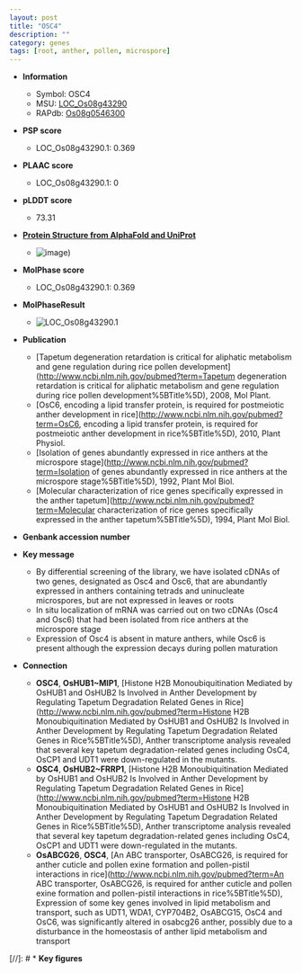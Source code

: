 ```yaml
---
layout: post
title: "OSC4"
description: ""
category: genes
tags: [root, anther, pollen, microspore]
---
```


* **Information**  
    + Symbol: OSC4  
    + MSU: [LOC_Os08g43290](http://rice.plantbiology.msu.edu/cgi-bin/ORF_infopage.cgi?orf=LOC_Os08g43290)  
    + RAPdb: [Os08g0546300](http://rapdb.dna.affrc.go.jp/viewer/gbrowse_details/irgsp1?name=Os08g0546300)  

* **PSP score**  
    + LOC_Os08g43290.1: 0.369 

* **PLAAC score**  
    + LOC_Os08g43290.1: 0 

* **pLDDT score**
    + 73.31

* **[Protein Structure from AlphaFold and UniProt](https://www.uniprot.org/uniprotkb/Q6ZFW0/entry#structure)**
    + ![image](https://ricepsp.github.io/images/Q6/AF-Q6ZFW0-F1.png))

* **MolPhase score**
    + LOC_Os08g43290.1: 0.369

* **MolPhaseResult**
    + ![LOC_Os08g43290.1](https://ricepsp.github.io/pictures/LOC_Os08g/LOC_Os08g43290.1.png)

* **Publication**  
    + [Tapetum degeneration retardation is critical for aliphatic metabolism and gene regulation during rice pollen development](http://www.ncbi.nlm.nih.gov/pubmed?term=Tapetum degeneration retardation is critical for aliphatic metabolism and gene regulation during rice pollen development%5BTitle%5D), 2008, Mol Plant.
    + [OsC6, encoding a lipid transfer protein, is required for postmeiotic anther development in rice](http://www.ncbi.nlm.nih.gov/pubmed?term=OsC6, encoding a lipid transfer protein, is required for postmeiotic anther development in rice%5BTitle%5D), 2010, Plant Physiol.
    + [Isolation of genes abundantly expressed in rice anthers at the microspore stage](http://www.ncbi.nlm.nih.gov/pubmed?term=Isolation of genes abundantly expressed in rice anthers at the microspore stage%5BTitle%5D), 1992, Plant Mol Biol.
    + [Molecular characterization of rice genes specifically expressed in the anther tapetum](http://www.ncbi.nlm.nih.gov/pubmed?term=Molecular characterization of rice genes specifically expressed in the anther tapetum%5BTitle%5D), 1994, Plant Mol Biol.

* **Genbank accession number**  

* **Key message**  
    + By differential screening of the library, we have isolated cDNAs of two genes, designated as Osc4 and Osc6, that are abundantly expressed in anthers containing tetrads and uninucleate microspores, but are not expressed in leaves or roots
    + In situ localization of mRNA was carried out on two cDNAs (Osc4 and Osc6) that had been isolated from rice anthers at the microspore stage
    + Expression of Osc4 is absent in mature anthers, while Osc6 is present although the expression decays during pollen maturation

* **Connection**  
    + __OSC4__, __OsHUB1~MIP1__, [Histone H2B Monoubiquitination Mediated by OsHUB1 and OsHUB2 Is Involved in Anther Development by Regulating Tapetum Degradation Related Genes in Rice](http://www.ncbi.nlm.nih.gov/pubmed?term=Histone H2B Monoubiquitination Mediated by OsHUB1 and OsHUB2 Is Involved in Anther Development by Regulating Tapetum Degradation Related Genes in Rice%5BTitle%5D), Anther transcriptome analysis revealed that several key tapetum degradation-related genes including OsC4, OsCP1 and UDT1 were down-regulated in the mutants.
    + __OSC4__, __OsHUB2~FRRP1__, [Histone H2B Monoubiquitination Mediated by OsHUB1 and OsHUB2 Is Involved in Anther Development by Regulating Tapetum Degradation Related Genes in Rice](http://www.ncbi.nlm.nih.gov/pubmed?term=Histone H2B Monoubiquitination Mediated by OsHUB1 and OsHUB2 Is Involved in Anther Development by Regulating Tapetum Degradation Related Genes in Rice%5BTitle%5D), Anther transcriptome analysis revealed that several key tapetum degradation-related genes including OsC4, OsCP1 and UDT1 were down-regulated in the mutants.
    + __OsABCG26__, __OSC4__, [An ABC transporter, OsABCG26, is required for anther cuticle and pollen exine formation and pollen-pistil interactions in rice](http://www.ncbi.nlm.nih.gov/pubmed?term=An ABC transporter, OsABCG26, is required for anther cuticle and pollen exine formation and pollen-pistil interactions in rice%5BTitle%5D), Expression of some key genes involved in lipid metabolism and transport, such as UDT1, WDA1, CYP704B2, OsABCG15, OsC4 and OsC6, was significantly altered in osabcg26 anther, possibly due to a disturbance in the homeostasis of anther lipid metabolism and transport

[//]: # * **Key figures**  


